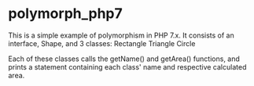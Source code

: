 # polymorph_php7

This is a simple example of polymorphism in PHP 7.x. It consists of an
interface, Shape, and 3 classes:
Rectangle
Triangle
Circle

Each of these classes calls the getName() and getArea() functions, and
prints a statement containing each class' name and respective calculated
area.
